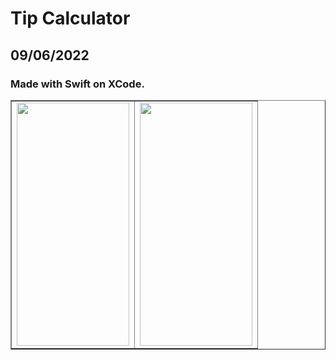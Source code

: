 # Tip Calculator
## 09/06/2022
### Made with Swift on XCode.

<table border = 1 align = center  >
    <tr>
      <td cellpadding = 5 align = center ><img src="https://user-images.githubusercontent.com/65494126/188925646-b5050bdc-b9a0-4cb4-b590-4ffaadfd05d2.png" height=389.5652 width=180></img> </th>
      <td cellpadding = 5 align = center><img src="https://user-images.githubusercontent.com/65494126/188925655-a1aee67b-faac-4e7d-9c0c-c6068bdf05da.png" height=389.5652 width=180></img> </th>
    </tr>
</table>
